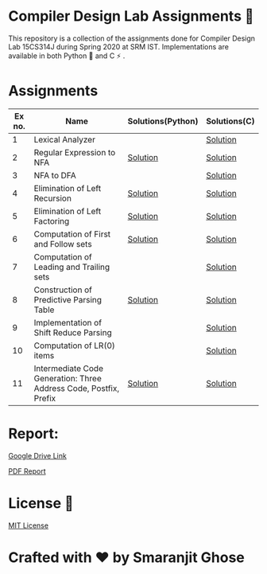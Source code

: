 # Compiler Design Lab Assignments 📑

This repository is a collection of the assignments done for Compiler Design Lab 15CS314J during Spring 2020 at SRM IST.
Implementations are available in both Python 🐍 and  C ⚡ .

# Assignments

|Ex no.|Name|Solutions(Python)|Solutions(C)|
|------|----|----------------|-----------|
|1|Lexical Analyzer||[Solution](assignments_c/lex.c)|
|2|Regular Expression to NFA|[Solution](assignments_python/re_to_nfa.py)|[Solution](assignments_c/re_to_nfa.c)|
|3|NFA to DFA||[Solution](assignments_c/nfa_to_dfa.c)|
|4|Elimination of Left Recursion|[Solution](assignments_python/left_recursion.py)|[Solution](assignments_c/left_recursion.c)|
|5|Elimination of Left Factoring|[Solution](assignments_python/left_factoring.py)|[Solution](assignments_c/left_factoring.c)|
|6|Computation of First and Follow sets|[Solution](assignments_python/first_and_follow.py)|[Solution](assignments_c/first_and_follow.c)|
|7|Computation of Leading and Trailing sets||[Solution](assignments_c/leading_and_trailing.c)|
|8|Construction of Predictive Parsing Table|[Solution](assignments_python/predictive_parsing.py)|[Solution](assignments_c/predictive_parsing.c)|
|9|Implementation of Shift Reduce Parsing||[Solution](assignments_c/shift_reduce_parsing.c)|
|10|Computation of LR(0) items ||[Solution](assignments_c/lr0_parsing.c)|
|11|Intermediate Code Generation: Three Address Code, Postfix, Prefix |[Solution](assignments_python/intermediate_code_generation.py)|[Solution](assignments_c/intermediate_code.c)|

# Report:

[Google Drive Link](https://docs.google.com/document/d/18K_rdvtZs5UBhtMKsA4wFmtx9upEK1RxD1EflvPnqUA/edit?usp=sharing)

[PDF Report](15CS314J_Compiler_Design_Lab_Report_RA1711003010738.pdf)


# License 📜

[MIT License](https://github.com/smaranjitghose/compiler_design_lab/blob/master/LICENSE)

# **Crafted with ❤ by Smaranjit Ghose**

